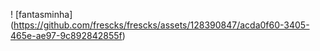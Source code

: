 ! [fantasminha] (https://github.com/frescks/frescks/assets/128390847/acda0f60-3405-465e-ae97-9c892842855f)

